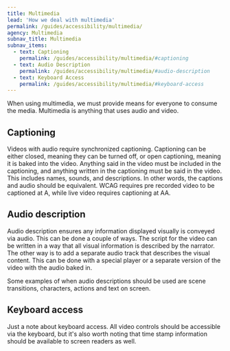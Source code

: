 ```yaml
---
title: Multimedia
lead: 'How we deal with multimedia'
permalink: /guides/accessibility/multimedia/
agency: Multimedia
subnav_title: Multimedia
subnav_items:
  - text: Captioning
    permalink: /guides/accessibility/multimedia/#captioning
  - text: Audio Description
    permalink: /guides/accessibility/multimedia/#audio-description
  - text: Keyboard Access
    permalink: /guides/accessibility/multimedia/#keyboard-access
---
```

When using multimedia, we must provide means for everyone to consume the media. Multimedia is anything that uses audio and video.

## Captioning

Videos with audio require synchronized captioning. Captioning can be either closed, meaning they can be turned off, or open captioning, meaning it is baked into the video. Anything said in the video must be included in the captioning, and anything written in the captioning must be said in the video. This includes names, sounds, and descriptions. In other words, the captions and audio should be equivalent. WCAG requires pre recorded video to be captioned at A, while live video requires captioning at AA. 

## Audio description

Audio description ensures any information displayed visually is conveyed via audio. This can be done a couple of ways. The script for the video can be written in a way that all visual information is described by the narrator. The other way is to add a separate audio track that describes the visual content. This can be done with a special player or a separate version of the video with the audio baked in.

 Some examples of when audio descriptions should be used are scene transitions, characters, actions and text on screen.  

## Keyboard access

Just a note about keyboard access. All video controls should be accessible via the keyboard, but it's also worth noting that time stamp information should be available to screen readers as well.

